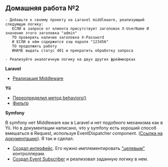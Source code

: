 ## Домашняя работа №2
```
- Добавьте к своему проекту на Laravel middleware, реализующий следующую логику:
   ЕСЛИ в запросе от клиента присутствует заголовок X-UserName И значение этого заголовка "admin"
   ТО проверить наличие заголовка X-Password 
   И ЕСЛИ в нём содержится хэш пароля "123456"
   ТО продолжить работу
   ИНАЧЕ выдать статус 401 и прекратить обработку запроса
  
- Реализуйте аналогичную логику на двух других фреймворках  
```

**Laravel**
* [Реализация Middleware](https://github.com/skiphog/profit-laravel/blob/master/app/Http/Middleware/VerifyAuthentication.php)

**Yii**
* [Переопределил метод behaviors()](https://github.com/skiphog/profit-yii2/blob/master/controllers/TestVerifyController.php)
* [Фильтр](https://github.com/skiphog/profit-yii2/blob/master/components/Verify.php)

**Symfony**

В symfony нет Middleware как в Laravel и нет подобного механизма как в Yii.
Но в документации написано, что у symfony есть хороший способ вмешаться в Request, используя EventDispatcher component.
([Ссылка на документацию](http://symfony.com/doc/current/event_dispatcher/before_after_filters.html)). Я так и сделал.
* [Создал интерфейс](https://github.com/skiphog/profit-symfony/tree/master/src/AppBundle/Controller). Его нужно имплементировать ["целевым"](https://github.com/skiphog/profit-symfony/blob/master/src/AppBundle/Controller/VerifyController.php) контроллерам.     
* [Создал Event Subscriber](https://github.com/skiphog/profit-symfony/blob/master/src/AppBundle/EventSubscriber/TokenSubscriber.php) 
и реализовал заданную логику в нем.






